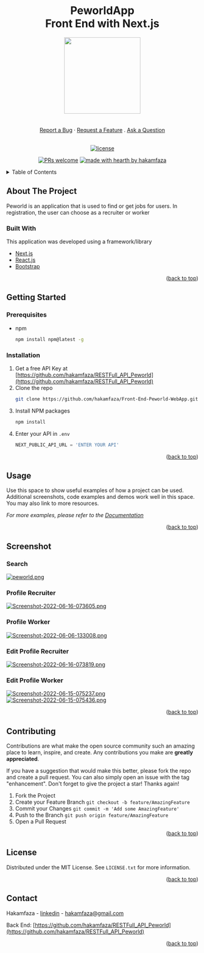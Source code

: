 <h1 align="center">PeworldApp<br>Front End with Next.js</h1>

<!-- PROJECT LOGO -->
<div align="center">
<img src="https://i.postimg.cc/LXrzKD41/bdf324b5b2799af43e4299379d8433db.png)" align="center" width="auto" height="200" />
</div>

 <div align="center">
  <br />
  <br />
  <a href="https://github.com/dec0dOS/amazing-github-template/issues/new?assignees=&labels=bug&template=01_BUG_REPORT.md&title=bug%3A+">Report a Bug</a>
  ·
  <a href="https://github.com/dec0dOS/amazing-github-template/issues/new?assignees=&labels=enhancement&template=02_FEATURE_REQUEST.md&title=feat%3A+">Request a Feature</a>
  .
  <a href="https://github.com/dec0dOS/amazing-github-template/discussions">Ask a Question</a>
</div>

<div align="center">
<br />

[![license](https://img.shields.io/github/license/dec0dOS/amazing-github-template.svg?style=flat-square)](LICENSE)

[![PRs welcome](https://img.shields.io/badge/PRs-welcome-ff69b4.svg?style=flat-square)](https://github.com/hakamfaza)
[![made with hearth by hakamfaza](https://img.shields.io/badge/made%20with%20%E2%99%A5%20by-hakamfaza-ff1414.svg?style=flat-square)](https://github.com/hakamfaza)
 </div>


<!-- TABLE OF CONTENTS -->
<details>
  <summary>Table of Contents</summary>
  <ol>
    <li>
      <a href="#about-the-project">About The Project</a>
      <ul>
        <li><a href="#built-with">Built With</a></li>
      </ul>
    </li>
    <li>
      <a href="#getting-started">Getting Started</a>
      <ul>
        <li><a href="#prerequisites">Prerequisites</a></li>
        <li><a href="#installation">Installation</a></li>
      </ul>
    </li>
    <li><a href="#screenshot">Screenshot</a></li>
    <li><a href="#contributing">Contributing</a></li>
    <li><a href="#license">License</a></li>
    <li><a href="#contact">Contact</a></li>
  </ol>
</details>



<!-- ABOUT THE PROJECT -->
## About The Project

Peworld is an application that is used to find or get jobs for users. In registration, the user can choose as a recruiter or worker

### Built With

This application was developed using a framework/library

* [Next.js](https://nextjs.org/)
* [React.js](https://reactjs.org/)
* [Bootstrap](https://getbootstrap.com)

<p align="right">(<a href="#top">back to top</a>)</p>

<!-- GETTING STARTED -->
## Getting Started

### Prerequisites

* npm
  ```sh
  npm install npm@latest -g
  ```

### Installation

1. Get a free API Key at [https://github.com/hakamfaza/RESTFull_API_Peworld](https://github.com/hakamfaza/RESTFull_API_Peworld)
2. Clone the repo
   ```sh
   git clone https://github.com/hakamfaza/Front-End-Peworld-WebApp.git
   ```
3. Install NPM packages
   ```sh
   npm install
   ```
4. Enter your API in `.env`
   ```js
   NEXT_PUBLIC_API_URL = 'ENTER YOUR API'
   ```

<p align="right">(<a href="#top">back to top</a>)</p>



<!-- USAGE EXAMPLES -->
## Usage

Use this space to show useful examples of how a project can be used. Additional screenshots, code examples and demos work well in this space. You may also link to more resources.

_For more examples, please refer to the [Documentation](https://example.com)_

<p align="right">(<a href="#top">back to top</a>)</p>

## Screenshot
### Search
[![peworld.png](https://i.postimg.cc/K81bHDVb/peworld.png)](https://postimg.cc/sMCbB7sH)

### Profile Recruiter
[![Screenshot-2022-06-16-073605.png](https://i.postimg.cc/XJHxmdtM/Screenshot-2022-06-16-073605.png)](https://postimg.cc/njmvQjHT)

### Profile Worker
[![Screenshot-2022-06-06-133008.png](https://i.postimg.cc/G2wbYTXC/Screenshot-2022-06-06-133008.png)](https://postimg.cc/WD8RczRW)

### Edit Profile Recruiter
  [![Screenshot-2022-06-16-073819.png](https://i.postimg.cc/sXN9wyZs/Screenshot-2022-06-16-073819.png)](https://postimg.cc/hzVdtkr5)

### Edit Profile Worker
[![Screenshot-2022-06-15-075237.png](https://i.postimg.cc/B6BfKY8T/Screenshot-2022-06-15-075237.png)](https://postimg.cc/MMHLkYmH)
[![Screenshot-2022-06-15-075436.png](https://i.postimg.cc/XJd7Dkrq/Screenshot-2022-06-15-075436.png)](https://postimg.cc/R6CBWfQx)

<p align="right">(<a href="#top">back to top</a>)</p>


<!-- CONTRIBUTING -->
## Contributing

Contributions are what make the open source community such an amazing place to learn, inspire, and create. Any contributions you make are **greatly appreciated**.

If you have a suggestion that would make this better, please fork the repo and create a pull request. You can also simply open an issue with the tag "enhancement".
Don't forget to give the project a star! Thanks again!

1. Fork the Project
2. Create your Feature Branch `git checkout -b feature/AmazingFeature`
3. Commit your Changes `git commit -m 'Add some AmazingFeature'`
4. Push to the Branch `git push origin feature/AmazingFeature`
5. Open a Pull Request

<p align="right">(<a href="#top">back to top</a>)</p>



<!-- LICENSE -->
## License

Distributed under the MIT License. See `LICENSE.txt` for more information.

<p align="right">(<a href="#top">back to top</a>)</p>



<!-- CONTACT -->
## Contact

Hakamfaza - [linkedin](https://www.linkedin.com/in/hakamfaza/) - hakamfaza@gmail.com

Back End: [https://github.com/hakamfaza/RESTFull_API_Peworld](https://github.com/hakamfaza/RESTFull_API_Peworld)

<p align="right">(<a href="#top">back to top</a>)</p>
